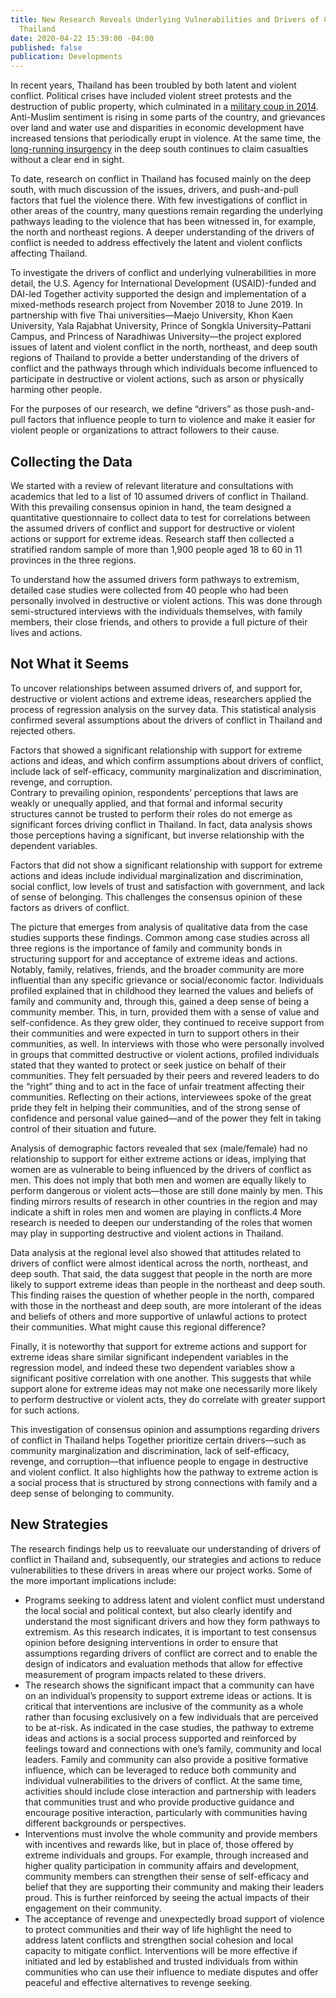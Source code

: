 ```yaml
---
title: New Research Reveals Underlying Vulnerabilities and Drivers of Conflict in
  Thailand
date: 2020-04-22 15:39:00 -04:00
published: false
publication: Developments
---
```


In recent years, Thailand has been troubled by both latent and violent conflict. Political crises have included violent street protests and the destruction of public property, which culminated in a [military coup in 2014](https://en.wikipedia.org/wiki/2014_Thai_coup_d'%C3%A9tat). Anti-Muslim sentiment is rising in some parts of the country, and grievances over land and water use and disparities in economic development have increased tensions that periodically erupt in violence. At the same time, the [long-running insurgency](https://thediplomat.com/2018/02/the-slow-burning-insurgency-in-thailands-deep-south/) in the deep south continues to claim casualties without a clear end in sight. 





To date, research on conflict in Thailand has focused mainly on the deep south, with much discussion of the issues, drivers, and push-and-pull factors that fuel the violence there. With few investigations of conflict in other areas of the country, many questions remain regarding the underlying pathways leading to the violence that has been witnessed in, for example, the north and northeast regions. A deeper understanding of the drivers of conflict is needed to address effectively the latent and violent conflicts affecting Thailand. 

To investigate the drivers of conflict and underlying vulnerabilities in more detail, the U.S. Agency for International Development (USAID)-funded and DAI-led Together activity supported the design and implementation of a mixed-methods research project from November 2018 to June 2019. In partnership with five Thai universities—Maejo University, Khon Kaen University, Yala Rajabhat University, Prince of Songkla University–Pattani Campus, and Princess of Naradhiwas University—the project explored issues of latent and violent conflict in the north, northeast, and deep south regions of Thailand to provide a better understanding of the drivers of conflict and the pathways through which individuals become influenced to participate in destructive or violent actions, such as arson or physically harming other people. 

For the purposes of our research, we define “drivers” as those push-and-pull factors that influence people to turn to violence and make it easier for violent people or organizations to attract followers to their cause. 

## Collecting the Data 

We started with a review of relevant literature and consultations with academics that led to a list of 10 assumed drivers of conflict in Thailand. With this prevailing consensus opinion in hand, the team designed a quantitative questionnaire to collect data to test for correlations between the assumed drivers of conflict and support for destructive or violent actions or support for extreme ideas. Research staff then collected a stratified random sample of more than 1,900 people aged 18 to 60 in 11 provinces in the three regions. 

To understand how the assumed drivers form pathways to extremism, detailed case studies were collected from 40 people who had been personally involved in destructive or violent actions. This was done through semi-structured interviews with the individuals themselves, with family members, their close friends, and others to provide a full picture of their lives and actions. 

## Not What it Seems

To uncover relationships between assumed drivers of, and support for, destructive or violent actions and extreme ideas, researchers applied the process of regression analysis on the survey data. This statistical analysis confirmed several assumptions about the drivers of conflict in Thailand and rejected others.  

Factors that showed a significant relationship with support for extreme actions and ideas, and which confirm assumptions about drivers of conflict, include lack of self-efficacy, community marginalization and discrimination, revenge, and corruption.  
Contrary to prevailing opinion, respondents’ perceptions that laws are weakly or unequally applied, and that formal and informal security structures cannot be trusted to perform their roles do not emerge as significant forces driving conflict in Thailand. In fact, data analysis shows those perceptions having a significant, but inverse relationship with the dependent variables. 

Factors that did not show a significant relationship with support for extreme actions and ideas include individual marginalization and discrimination, social conflict, low levels of trust and satisfaction with government, and lack of sense of belonging. This challenges the consensus opinion of these factors as drivers of conflict. 

The picture that emerges from analysis of qualitative data from the case studies supports these findings. Common among case studies across all three regions is the importance of family and community bonds in structuring support for and acceptance of extreme ideas and actions. Notably, family, relatives, friends, and the broader community are more influential than any specific grievance or social/economic factor. Individuals profiled explained that in childhood they learned the values and beliefs of family and community and, through this, gained a deep sense of being a community member. This, in turn, provided them with a sense of value and self-confidence. As they grew older, they continued to receive support from their communities and were expected in turn to support others in their communities, as well. 
In interviews with those who were personally involved in groups that committed destructive or violent actions, profiled individuals stated that they wanted to protect or seek justice on behalf of their communities. They felt persuaded by their peers and revered leaders to do the “right” thing and to act in the face of unfair treatment affecting their communities. Reflecting on their actions, interviewees spoke of the great pride they felt in helping their communities, and of the strong sense of confidence and personal value gained—and of the power they felt in taking control of their situation and future.  

Analysis of demographic factors revealed that sex 
(male/female) had no relationship to support for 
either extreme actions or ideas, implying that women 
are as vulnerable to being influenced by the drivers of 
conflict as men. This does not imply that both men and women are equally likely to perform dangerous or violent acts—those are still done mainly by men. This finding mirrors results of research in other countries in the region and may indicate a shift in roles men and women are playing in conflicts.4 More research is needed to deepen our understanding of the roles that women may play in supporting destructive and violent actions in Thailand.  

Data analysis at the regional level also showed that attitudes related to drivers of conflict were almost identical across the north, northeast, and deep south. That said, the data suggest that people in the north are more likely to support extreme ideas than people in the northeast and deep south. This finding raises the question of whether people in the north, compared with those in the northeast and deep south, are more intolerant of the ideas and beliefs of others and more supportive of unlawful actions to protect their communities. What might cause this regional difference? 

Finally, it is noteworthy that support for extreme actions and support for extreme ideas share similar significant independent variables in the regression model, and indeed these two dependent variables show a significant positive correlation with one another. This suggests that while support alone for extreme ideas may not make one necessarily more likely to perform destructive or violent acts, they do correlate with greater support for such actions.  

This investigation of consensus opinion and assumptions regarding drivers of conflict in Thailand helps Together prioritize certain drivers—such as community marginalization and discrimination, lack of self-efficacy, revenge, and corruption—that influence people to engage in destructive and violent conflict. It also highlights how the pathway to extreme action is a social process that is structured by strong connections with family and a deep sense of belonging to community. 
 
## New Strategies

The research findings help us to reevaluate our understanding of drivers of conflict in Thailand and, subsequently, our strategies and actions to reduce vulnerabilities to these drivers in areas where our project works. Some of the more important implications include: 

* Programs seeking to address latent and violent conflict must understand the local social and political context, but also clearly identify and understand the most significant drivers and how they form pathways to extremism. As this research indicates, it is important to test consensus opinion before designing interventions in order to ensure that assumptions regarding drivers of conflict are correct and to enable the design of indicators and evaluation methods that allow for effective measurement of program impacts related to these drivers.
* The research shows the significant impact that a community can have on an individual’s propensity to support extreme ideas or actions. It is critical that interventions are inclusive of the community as a whole rather than focusing exclusively on a few individuals that are perceived to be at-risk. As indicated in the case studies, the pathway to extreme ideas and actions is a social process supported and reinforced by feelings toward and connections with one’s family, community and local leaders. Family and community can also provide a positive formative influence, which can be leveraged to reduce both community and individual vulnerabilities to the drivers of conflict. At the same time, activities should include close interaction and partnership with leaders that communities trust and who provide productive guidance and encourage positive interaction, particularly with communities having different backgrounds or perspectives.
* Interventions must involve the whole community and provide members with incentives and rewards like, but in place of, those offered by extreme individuals and groups. For example, through increased and higher quality participation in community affairs and development, community members can strengthen their sense of self-efficacy and belief that they are supporting their community and making their leaders proud. This is further reinforced by seeing the actual impacts of their engagement on their community.
* The acceptance of revenge and unexpectedly broad support of violence to protect communities and their way of life highlight the need to address latent conflicts and strengthen social cohesion and local capacity to mitigate conflict. Interventions will be more effective if initiated and led by established and trusted individuals from within communities who can use their influence to mediate disputes and offer peaceful and effective alternatives to revenge seeking.